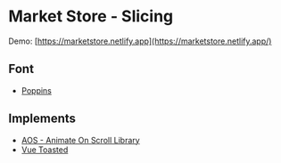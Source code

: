 # Market Store - Slicing

Demo: [https://marketstore.netlify.app](https://marketstore.netlify.app/)

## Font

- [Poppins](https://fonts.google.com/specimen/Poppins?query=poppins&sidebar.open&selection.family=Poppins:ital,wght@0,400;0,500;0,600;1,400;1,500;1,600)

## Implements

- [AOS - Animate On Scroll Library](http://michalsnik.github.io/aos/)
- [Vue Toasted](https://www.npmjs.com/package/vue-toasted)
